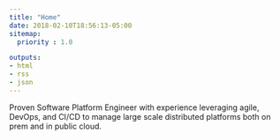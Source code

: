 ```yaml
---
title: "Home"
date: 2018-02-10T18:56:13-05:00
sitemap:
  priority : 1.0

outputs:
- html
- rss
- json
---
```


Proven Software Platform Engineer with experience leveraging agile, DevOps, and
CI/CD to manage large scale distributed platforms both on prem and in public
cloud.
